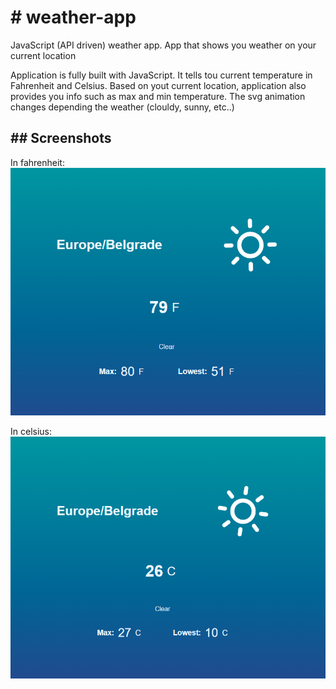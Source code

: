 <h1> # weather-app </h1>
JavaScript (API driven) weather app. App that shows you weather on your current location
<p> Application is fully built with JavaScript. It tells tou current temperature in Fahrenheit and Celsius. Based on yout current location,
application also provides you info such as max and min temperature. The svg animation changes depending the weather (clouldy, sunny, etc..)</p>

<h2>## Screenshots</h2>

In fahrenheit: </br>
![App screnshoot](/Screenshot_2.png)

In celsius: </br>
![App screnshoot](/Screenshot_1.png)
